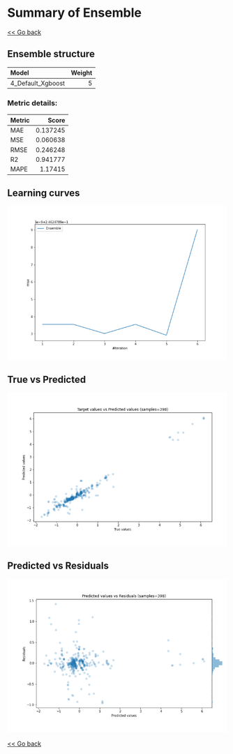 # Summary of Ensemble

[<< Go back](../README.md)


## Ensemble structure
| Model             |   Weight |
|:------------------|---------:|
| 4_Default_Xgboost |        5 |

### Metric details:
| Metric   |    Score |
|:---------|---------:|
| MAE      | 0.137245 |
| MSE      | 0.060638 |
| RMSE     | 0.246248 |
| R2       | 0.941777 |
| MAPE     | 1.17415  |



## Learning curves
![Learning curves](learning_curves.png)
## True vs Predicted

![True vs Predicted](true_vs_predicted.png)


## Predicted vs Residuals

![Predicted vs Residuals](predicted_vs_residuals.png)



[<< Go back](../README.md)
